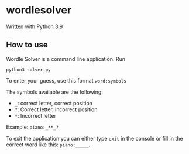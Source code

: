 # wordlesolver
Written with Python 3.9

## How to use
Wordle Solver is a command line application. Run

```commandline
python3 solver.py
```

To enter your guess, use this format `word:symbols`

The symbols available are the following:
* `_`: correct letter, correct position
* `?`: Correct letter, incorrect position
* `*`: Incorrect letter

Example: `piano:_**_?`

To exit the application you can either type `exit` in the console or fill in the correct word like this: `piano:_____`.
